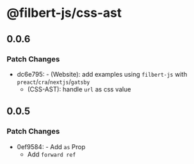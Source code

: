 # @filbert-js/css-ast

## 0.0.6

### Patch Changes

- dc6e795: - (Website): add examples using `filbert-js` with `preact`/`cra`/`nextjs`/`gatsby`
  - (CSS-AST): handle `url` as css value

## 0.0.5

### Patch Changes

- 0ef9584: - Add `as` Prop
  - Add `forward ref`
